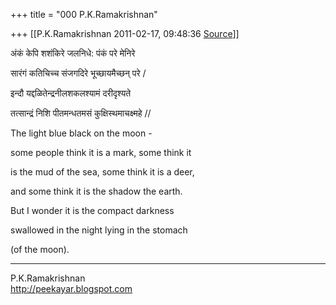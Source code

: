 +++
title = "000 P.K.Ramakrishnan"

+++
[[P.K.Ramakrishnan	2011-02-17, 09:48:36 [Source](https://groups.google.com/g/samskrita/c/OulA8DCvW6U)]]



  

अंकं केपि शशंकिरे जलनिधे: पंकं परे मेनिरे

सारंगं कतिचिच्च संजगदिरे भूच्छायमैच्छन् परे /

इन्दौ यद्दळितेन्द्रनीलशकलश्यामं दरीदृश्यते

तत्सान्द्रं निशि पीतमन्धतमसं कुक्षिस्थमाचक्ष्महे //



The light blue black on the moon -

some people think it is a mark, some think it

is the mud of the sea, some think it is a deer,

and some think it is the shadow the earth.

But I wonder it is the compact darkness

swallowed in the night lying in the stomach

(of the moon).

  

  

  

  

  


-----------------------------------  
P.K.Ramakrishnan  
<http://peekayar.blogspot.com>

  

  

